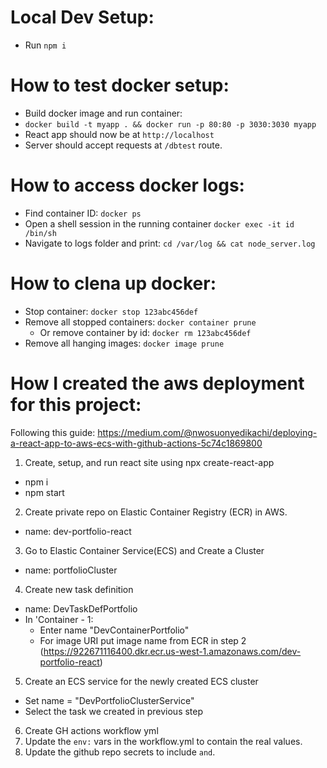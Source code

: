# Local Dev Setup:
- Run `npm i`

# How to test docker setup:
- Build docker image and run container:
-  `docker build -t myapp . && docker run -p 80:80 -p 3030:3030 myapp`
- React app should now be at `http://localhost`
- Server should accept requests at `/dbtest` route.

# How to access docker logs:
- Find container ID: `docker ps`
- Open a shell session in the running container `docker exec -it id /bin/sh`
- Navigate to logs folder and print: `cd /var/log && cat node_server.log`

# How to clena up docker:
- Stop container: `docker stop 123abc456def`
- Remove all stopped containers: `docker container prune`
    - Or remove container by id: `docker rm 123abc456def`
- Remove all hanging images: `docker image prune`


# How I created the aws deployment for this project:
Following this guide: https://medium.com/@nwosuonyedikachi/deploying-a-react-app-to-aws-ecs-with-github-actions-5c74c1869800

1. Create, setup, and run react site using npx create-react-app
- npm i
- npm start

2. Create private repo on Elastic Container Registry (ECR) in AWS.
- name: dev-portfolio-react
 
3. Go to Elastic Container Service(ECS) and Create a Cluster
- name: portfolioCluster

4. Create new task definition
- name: DevTaskDefPortfolio
- In 'Container - 1:
    - Enter name "DevContainerPortfolio"
    - For image URI put image name from ECR in step 2 (https://922671116400.dkr.ecr.us-west-1.amazonaws.com/dev-portfolio-react)

5. Create an ECS service for the newly created ECS cluster
- Set name = "DevPortfolioClusterService"
- Select the task we created in previous step 

6. Create GH actions workflow yml
7. Update the `env:` vars in the workflow.yml to contain the real values.
8. Update the github repo secrets to include `` and ``.